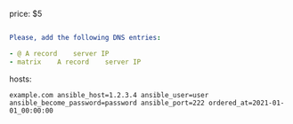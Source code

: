 price: $5

```yaml

Please, add the following DNS entries:

- @	A record	server IP
- matrix	A record	server IP
```

hosts:
```
example.com ansible_host=1.2.3.4 ansible_user=user ansible_become_password=password ansible_port=222 ordered_at=2021-01-01_00:00:00
```



